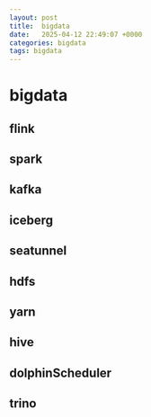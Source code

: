 ```yaml
---
layout: post
title:  bigdata
date:   2025-04-12 22:49:07 +0000
categories: bigdata
tags: bigdata
---
```


# bigdata

## flink

## spark

## kafka

## iceberg

## seatunnel

## hdfs

## yarn

## hive

## dolphinScheduler

## trino


